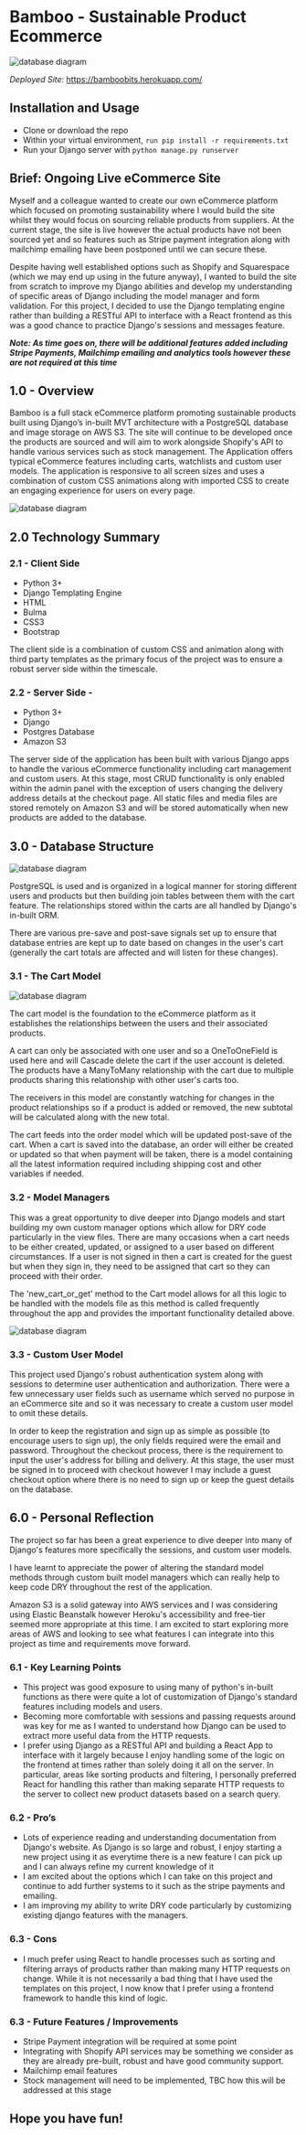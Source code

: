 # Bamboo - Sustainable Product Ecommerce

![database diagram](https://bamboostatic.s3.eu-west-2.amazonaws.com/static/img/homepage.png)
 
*Deployed Site:* https://bamboobits.herokuapp.com/

## Installation and Usage

- Clone or download the repo
- Within your virtual environment, ```run pip install -r requirements.txt```
- Run your Django server with ```python manage.py runserver```

 
## Brief: Ongoing Live eCommerce Site
Myself and a colleague wanted to create our own eCommerce platform which focused on promoting sustainability where I would build the site whilst they would focus on sourcing reliable products from suppliers. At the current stage, the site is live however the actual products have not been sourced yet and so features such as Stripe payment integration along with mailchimp emailing have been postponed until we can secure these.
 
Despite having well established options such as Shopify and Squarespace (which we may end up using in the future anyway), I wanted to build the site from scratch to improve my Django abilities and develop my understanding of specific areas of Django including the model manager and form validation.
For this project, I decided to use the Django templating engine rather than building a RESTful API to interface with a React frontend as this was a good chance to practice Django's sessions and messages feature.
 
 
***Note: As time goes on, there will be additional features added including Stripe Payments, Mailchimp emailing and analytics tools however these are not required at this time***
 
 
## **1.0 - Overview**
 
Bamboo is a full stack eCommerce platform promoting sustainable products built using Django’s in-built MVT architecture with a PostgreSQL database and image storage on AWS S3. The site will continue to be developed once the products are sourced and will aim to work alongside Shopify's API to handle various services such as stock management.
The Application offers typical eCommerce features including carts, watchlists and custom user models.
The application is responsive to all screen sizes and uses a combination of custom CSS animations along with imported CSS to create an engaging experience for users on every page.
 


![database diagram](https://bamboostatic.s3.eu-west-2.amazonaws.com/static/img/productpage.png)
 
## **2.0 Technology Summary**
 
### **2.1 - Client Side**
 
- Python 3+
- Django Templating Engine
- HTML
- Bulma
- CSS3
- Bootstrap
 
The client side is a combination of custom CSS and animation along with third party templates as the primary focus of the project was to ensure a robust server side within the timescale.
 
### **2.2 - Server Side -**
 
- Python 3+
- Django
- Postgres Database
- Amazon S3
 
 
The server side of the application has been built with various Django apps to handle the various eCommerce functionality including cart management and custom users. At this stage, most CRUD functionality is only enabled within the admin panel with the exception of users changing the delivery address details at the checkout page. All static files and media files are stored remotely on Amazon S3 and will be stored automatically when new products are added to the database.
 
 
## **3.0 - Database Structure**
 
![database diagram](https://bamboostatic.s3.eu-west-2.amazonaws.com/static/img/databasemodel.png)
 
PostgreSQL is used and is organized in a logical manner for storing different users and products but then building join tables between them with the cart feature. The relationships stored within the carts are all handled by Django's in-built ORM.
 
There are various pre-save and post-save signals set up to ensure that database entries are kept up to date based on changes in the user's cart (generally the cart totals are affected and will listen for these changes).
 
 


### **3.1 - The Cart Model**

![database diagram](https://bamboostatic.s3.eu-west-2.amazonaws.com/static/img/cartmodel.png)
 
The cart model is the foundation to the eCommerce platform as it establishes the relationships between the users and their associated products.
 
A cart can only be associated with one user and so a OneToOneField is used here and will Cascade delete the cart if the user account is deleted. The products have a ManyToMany relationship with the cart due to multiple products sharing this relationship with other user's carts too.
 
The receivers in this model are constantly watching for changes in the product relationships so if a product is added or removed, the new subtotal will be calculated along with the new total.
 
The cart feeds into the order model which will be updated post-save of the cart. When a cart is saved into the database, an order will either be created or updated so that when payment will be taken, there is a model containing all the latest information required including shipping cost and other variables if needed.
 
### **3.2 - Model Managers**
 
This was a great opportunity to dive deeper into Django models and start building my own custom manager options which allow for DRY code particularly in the view files. There are many occasions when a cart needs to be either created, updated, or assigned to a user based on different circumstances. If a user is not signed in then a cart is created for the guest but when they sign in, they need to be assigned that cart so they can proceed with their order.
 
The 'new_cart_or_get' method to the Cart model allows for all this logic to be handled with the models file as this method is called frequently throughout the app and provides the important functionality detailed above.
 
![database diagram](https://bamboostatic.s3.eu-west-2.amazonaws.com/static/img/cartmanager.png)
 
### **3.3 - Custom User Model**
 
This project used Django's robust authentication system along with sessions to determine user authentication and authorization. There were a few unnecessary user fields such as username which served no purpose in an eCommerce site and so it was necessary to create a custom user model to omit these details.
 
In order to keep the registration and sign up as simple as possible (to encourage users to sign up), the only fields required were the email and password. Throughout the checkout process, there is the requirement to input the user's address for billing and delivery. At this stage, the user must be signed in to proceed with checkout however I may include a guest checkout option where there is no need to sign up or keep the guest details on the database.
 
 
## **6.0 - Personal Reflection**
 
The project so far has been a great experience to dive deeper into many of Django's features more specifically the sessions, and custom user models.
 
I have learnt to appreciate the power of altering the standard model methods through custom built model managers which can really help to keep code DRY throughout the rest of the application.
 
Amazon S3 is a solid gateway into AWS services and I was considering using Elastic Beanstalk however Heroku's accessibility and free-tier seemed more appropriate at this time.  I am excited to start exploring more areas of AWS and looking to see what features I can integrate into this project as time and requirements move forward.
 
### **6.1 - Key Learning Points**
 
- This project was good exposure to using many of python's in-built functions as there were quite a lot of customization of Django's standard features including models and users.
- Becoming more comfortable with sessions and passing requests around was key for me as I wanted to understand how Django can be used to extract more useful data from the HTTP requests.
- I prefer using Django as a RESTful API and building a React App to interface with it largely because I enjoy handling some of the logic on the frontend at times rather than solely doing it all on the server. In particular, areas like sorting products and filtering, I personally preferred React for handling this rather than making separate HTTP requests to the server to collect new product datasets based on a search query.
 
### **6.2 - Pro’s**
 
- Lots of experience reading and understanding documentation from Django's website. As Django is so large and robust, I enjoy starting a new project using it as everytime there is a new feature I can pick up and I can always refine my current knowledge of it
- I am excited about the options which I can take on this project and continue to add further systems to it such as the stripe payments and emailing.
- I am improving my ability to write DRY code particularly by customizing existing django features with the managers.
 
### **6.3 - Cons**
 
- I much prefer using React to handle processes such as sorting and filtering arrays of products rather than making many HTTP requests on change. While it is not necessarily a bad thing that I have used the templates on this project, I now know that I prefer using a frontend framework to handle this kind of logic.
 
### **6.3 - Future Features / Improvements**
 
- Stripe Payment integration will be required at some point
- Integrating with Shopify API services may be something we consider as they are already pre-built, robust and have good community support.
- Mailchimp email features
- Stock management will need to be implemented, TBC how this will be addressed at this stage
 
 
## Hope you have fun!

